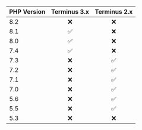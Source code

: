 | PHP Version | Terminus 3.x | Terminus 2.x |
| ----------- | :-----------: | :-----------: |
| 8.2 | ❌          | ❌          |
| 8.1 | ✅          | ❌          |
| 8.0 | ✅          | ❌          |
| 7.4 | ✅          | ❌          |
| 7.3 | ❌          | ✅          |
| 7.2 | ❌          | ✅          |
| 7.1 | ❌          | ✅          |
| 7.0 | ❌          | ✅          |
| 5.6 | ❌          | ✅          |
| 5.5 | ❌          | ✅          |
| 5.3 | ❌          | ❌          |
